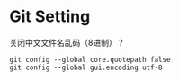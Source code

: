 # Git Setting
关闭中文文件名乱码（8进制）？

    git config --global core.quotepath false
    git config --global gui.encoding utf-8

